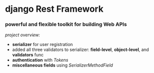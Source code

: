 # django Rest Framework

### powerful and flexible toolkit for building Web APIs

_project overview:_

+ __serializer__ for user registration
+ added all three validators to serializer: __field-level__, __object-level__, and __validators__ func
+ __authentication__ with _Tokens_ 
+ __miscellaneous fields__ using _SerializerMethodField_

